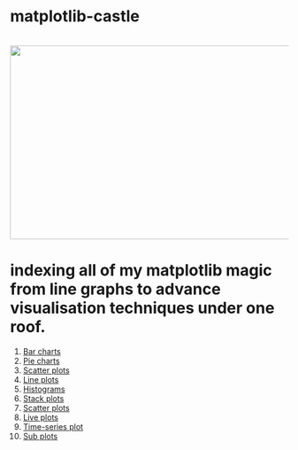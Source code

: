 # matplotlib-castle

&nbsp;&nbsp;&nbsp;&nbsp;&nbsp;&nbsp;&nbsp;&nbsp;&nbsp;&nbsp;&nbsp;&nbsp;&nbsp;&nbsp;&nbsp;&nbsp;&nbsp;&nbsp;&nbsp;&nbsp;&nbsp;&nbsp;&nbsp;&nbsp;&nbsp;&nbsp;&nbsp;&nbsp;&nbsp;&nbsp;&nbsp;&nbsp;&nbsp;&nbsp;&nbsp;&nbsp;&nbsp;&nbsp;&nbsp;&nbsp;&nbsp;&nbsp;&nbsp;&nbsp;&nbsp;&nbsp;&nbsp;&nbsp;&nbsp;&nbsp;&nbsp;&nbsp;&nbsp;&nbsp;&nbsp;&nbsp;
<a align = "center">
  <img src="https://external-content.duckduckgo.com/iu/?u=https%3A%2F%2Ftse2.mm.bing.net%2Fth%3Fid%3DOIP.1ivmckoJ4jsGNfY4-imziQHaEK%26pid%3DApi&f=1" height="350px" width="550px">
</a>


indexing all of my matplotlib magic from line graphs to advance visualisation techniques under one roof.
===
1. [Bar charts](https://github.com/VivanVatsa/matplotlib-castle/tree/main/bar-charts)
2. [Pie charts](https://github.com/VivanVatsa/matplotlib-castle/tree/main/pie-charts)
3. [Scatter plots](https://github.com/VivanVatsa/matplotlib-castle/tree/main/scatter-plots)
4. [Line plots](https://github.com/VivanVatsa/matplotlib-castle/tree/main/line-plots)
5. [Histograms](https://github.com/VivanVatsa/matplotlib-castle/tree/main/histograms)
6. [Stack plots](https://github.com/VivanVatsa/matplotlib-castle/tree/main/stack-plots)
7. [Scatter plots](https://github.com/VivanVatsa/matplotlib-castle/tree/main/scatter-plots)
8. [Live plots](https://github.com/VivanVatsa/matplotlib-castle/tree/main/live-plots)
9. [Time-series plot](https://github.com/VivanVatsa/matplotlib-castle/tree/main/time-series)
10. [Sub plots](https://github.com/VivanVatsa/matplotlib-castle/tree/main/sub-plots)
